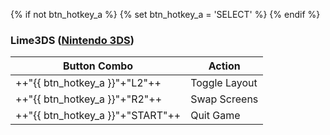{% if not btn_hotkey_a %}
{% set btn_hotkey_a = 'SELECT' %}
{% endif %}
### Lime3DS ([Nintendo 3DS](../../../systems/3ds))

| Button Combo | Action |
| -- | -- |
| ++"{{ btn_hotkey_a }}"+"L2"++ | Toggle Layout |
| ++"{{ btn_hotkey_a }}"+"R2"++ | Swap Screens |
| ++"{{ btn_hotkey_a }}"+"START"++ | Quit Game |

